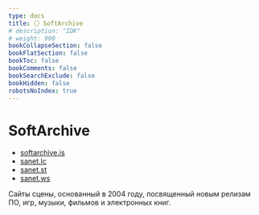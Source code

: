 ```yaml
---
type: docs
title: ⚪️ SoftArchive
# description: "IDK"
# weight: 900
bookCollapseSection: false
bookFlatSection: false
bookToc: false
bookComments: false
bookSearchExclude: false
bookHidden: false
robotsNoIndex: true
---
```


# SoftArchive

- [softarchive.is](https://softarchive.is/?nt)
- [sanet.lc](https://sanet.lc/?nt)
- [sanet.st](https://sanet.st/?nt)
- [sanet.ws](https://sanet.ws/?nt)

Сайты сцены, основанный в 2004 году, посвященный новым релизам ПО, игр, музыки, фильмов и электронных книг.
